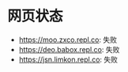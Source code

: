 # 网页状态
- https://moo.zxco.repl.co: 失败
- https://deo.babox.repl.co: 失败
- https://jsn.limkon.repl.co: 失败
